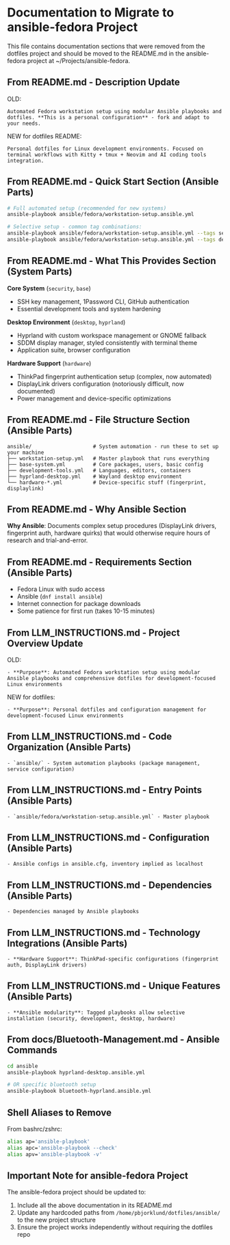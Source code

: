 # Documentation to Migrate to ansible-fedora Project

This file contains documentation sections that were removed from the dotfiles project and should be moved to the README.md in the ansible-fedora project at ~/Projects/ansible-fedora.

## From README.md - Description Update

OLD:
```
Automated Fedora workstation setup using modular Ansible playbooks and dotfiles. **This is a personal configuration** - fork and adapt to your needs.
```

NEW for dotfiles README:
```
Personal dotfiles for Linux development environments. Focused on terminal workflows with Kitty + tmux + Neovim and AI coding tools integration.
```

## From README.md - Quick Start Section (Ansible Parts)

```bash
# Full automated setup (recommended for new systems)
ansible-playbook ansible/fedora/workstation-setup.ansible.yml

# Selective setup - common tag combinations:
ansible-playbook ansible/fedora/workstation-setup.ansible.yml --tags security,development
ansible-playbook ansible/fedora/workstation-setup.ansible.yml --tags desktop,privacy
```

## From README.md - What This Provides Section (System Parts)

**Core System** (`security`, `base`)
- SSH key management, 1Password CLI, GitHub authentication
- Essential development tools and system hardening

**Desktop Environment** (`desktop`, `hyprland`)
- Hyprland with custom workspace management or GNOME fallback
- SDDM display manager, styled consistently with terminal theme
- Application suite, browser configuration

**Hardware Support** (`hardware`)
- ThinkPad fingerprint authentication setup (complex, now automated)
- DisplayLink drivers configuration (notoriously difficult, now documented)
- Power management and device-specific optimizations

## From README.md - File Structure Section (Ansible Parts)

```
ansible/                    # System automation - run these to set up your machine
├── workstation-setup.yml   # Master playbook that runs everything
├── base-system.yml         # Core packages, users, basic config
├── development-tools.yml   # Languages, editors, containers
├── hyprland-desktop.yml    # Wayland desktop environment
└── hardware-*.yml          # Device-specific stuff (fingerprint, displaylink)
```

## From README.md - Why Ansible Section

**Why Ansible**: Documents complex setup procedures (DisplayLink drivers, fingerprint auth, hardware quirks) that would otherwise require hours of research and trial-and-error.

## From README.md - Requirements Section (Ansible Parts)

- Fedora Linux with sudo access
- Ansible (`dnf install ansible`)
- Internet connection for package downloads
- Some patience for first run (takes 10-15 minutes)

## From LLM_INSTRUCTIONS.md - Project Overview Update

OLD:
```
- **Purpose**: Automated Fedora workstation setup using modular Ansible playbooks and comprehensive dotfiles for development-focused Linux environments
```

NEW for dotfiles:
```
- **Purpose**: Personal dotfiles and configuration management for development-focused Linux environments
```

## From LLM_INSTRUCTIONS.md - Code Organization (Ansible Parts)

```
- `ansible/` - System automation playbooks (package management, service configuration)
```

## From LLM_INSTRUCTIONS.md - Entry Points (Ansible Parts)

```
- `ansible/fedora/workstation-setup.ansible.yml` - Master playbook
```

## From LLM_INSTRUCTIONS.md - Configuration (Ansible Parts)

```
- Ansible configs in ansible.cfg, inventory implied as localhost
```

## From LLM_INSTRUCTIONS.md - Dependencies (Ansible Parts)

```
- Dependencies managed by Ansible playbooks
```

## From LLM_INSTRUCTIONS.md - Technology Integrations (Ansible Parts)

```
- **Hardware Support**: ThinkPad-specific configurations (fingerprint auth, DisplayLink drivers)
```

## From LLM_INSTRUCTIONS.md - Unique Features (Ansible Parts)

```
- **Ansible modularity**: Tagged playbooks allow selective installation (security, development, desktop, hardware)
```

## From docs/Bluetooth-Management.md - Ansible Commands

```bash
cd ansible
ansible-playbook hyprland-desktop.ansible.yml

# OR specific bluetooth setup
ansible-playbook bluetooth-hyprland.ansible.yml
```

## Shell Aliases to Remove

From bashrc/zshrc:
```bash
alias ap='ansible-playbook'
alias apc='ansible-playbook --check'
alias apv='ansible-playbook -v'
```

## Important Note for ansible-fedora Project

The ansible-fedora project should be updated to:
1. Include all the above documentation in its README.md
2. Update any hardcoded paths from `/home/pbjorklund/dotfiles/ansible/` to the new project structure
3. Ensure the project works independently without requiring the dotfiles repo